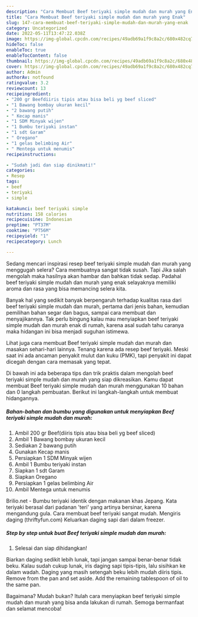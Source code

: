 ```yaml
---
description: "Cara Membuat Beef teriyaki simple mudah dan murah yang Enak"
title: "Cara Membuat Beef teriyaki simple mudah dan murah yang Enak"
slug: 147-cara-membuat-beef-teriyaki-simple-mudah-dan-murah-yang-enak
category: Uncategorized
date: 2022-05-11T13:47:22.038Z
image: https://img-global.cpcdn.com/recipes/49adb69a1f9c8a2c/680x482cq70/beef-teriyaki-simple-mudah-dan-murah-foto-resep-utama.jpg
hideToc: false
enableToc: true
enableTocContent: false
thumbnail: https://img-global.cpcdn.com/recipes/49adb69a1f9c8a2c/680x482cq70/beef-teriyaki-simple-mudah-dan-murah-foto-resep-utama.jpg
cover: https://img-global.cpcdn.com/recipes/49adb69a1f9c8a2c/680x482cq70/beef-teriyaki-simple-mudah-dan-murah-foto-resep-utama.jpg
author: Admin
authorAv: notfound
ratingvalue: 3.2
reviewcount: 13
recipeingredient:
- "200 gr Beefdiiris tipis atau bisa beli yg beef sliced"
- "1 Bawang bombay ukuran kecil"
- "2 bawang putih"
- " Kecap manis"
- "1 SDM Minyak wijen"
- "1 Bumbu teriyaki instan"
- "1 sdt Garam"
- " Oregano"
- "1 gelas belimbing Air"
- " Mentega untuk menumis"
recipeinstructions:

- "Sudah jadi dan siap dinikmati!"
categories:
- Resep
tags:
- beef
- teriyaki
- simple

katakunci: beef teriyaki simple 
nutrition: 158 calories
recipecuisine: Indonesian
preptime: "PT37M"
cooktime: "PT56M"
recipeyield: "1"
recipecategory: Lunch

---
```



Sedang mencari inspirasi resep beef teriyaki simple mudah dan murah yang menggugah selera? Cara membuatnya sangat tidak susah. Tapi Jika salah mengolah maka hasilnya akan hambar dan bahkan tidak sedap. Padahal beef teriyaki simple mudah dan murah yang enak selayaknya memiliki aroma dan rasa yang bisa memancing selera kita.


Banyak hal yang sedikit banyak berpengaruh terhadap kualitas rasa dari beef teriyaki simple mudah dan murah, pertama dari jenis bahan, kemudian pemilihan bahan segar dan bagus, sampai cara membuat dan menyajikannya. Tak perlu bingung kalau mau menyiapkan beef teriyaki simple mudah dan murah enak di rumah, karena asal sudah tahu caranya maka hidangan ini bisa menjadi suguhan istimewa.

Lihat juga cara membuat Beef teriyaki simple mudah dan murah dan masakan sehari-hari lainnya. Tenang karena ada resep beef teriyaki. Meski saat ini ada ancaman penyakit mulut dan kuku (PMK), tapi penyakit ini dapat dicegah dengan cara memasak yang tepat.


Di bawah ini ada beberapa tips dan trik praktis dalam mengolah beef teriyaki simple mudah dan murah yang siap dikreasikan. Kamu dapat membuat Beef teriyaki simple mudah dan murah menggunakan 10 bahan dan 0 langkah pembuatan. Berikut ini langkah-langkah untuk membuat hidangannya.

<!--inarticleads1-->

##### Bahan-bahan dan bumbu yang digunakan untuk menyiapkan Beef teriyaki simple mudah dan murah:

1. Ambil 200 gr Beef(diiris tipis atau bisa beli yg beef sliced)
1. Ambil 1 Bawang bombay ukuran kecil
1. Sediakan 2 bawang putih
1. Gunakan  Kecap manis
1. Persiapkan 1 SDM Minyak wijen
1. Ambil 1 Bumbu teriyaki instan
1. Siapkan 1 sdt Garam
1. Siapkan  Oregano
1. Persiapkan 1 gelas belimbing Air
1. Ambil  Mentega untuk menumis


Brilio.net - Bumbu teriyaki identik dengan makanan khas Jepang. Kata teriyaki berasal dari padanan &#39;teri&#39; yang artinya bersinar, karena mengandung gula. Cara membuat beef teriyaki sangat mudah. Mengiris daging (thriftyfun.com) Keluarkan daging sapi dari dalam freezer. 

<!--inarticleads2-->

##### Step by step untuk buat Beef teriyaki simple mudah dan murah:


1. Selesai dan siap dihidangkan!

Biarkan daging sedikit lebih lunak, tapi jangan sampai benar-benar tidak beku. Kalau sudah cukup lunak, iris daging sapi tipis-tipis, lalu sisihkan ke dalam wadah. Daging yang masih setengah beku lebih mudah diiris tipis. Remove from the pan and set aside. Add the remaining tablespoon of oil to the same pan. 

Bagaimana? Mudah bukan? Itulah cara menyiapkan beef teriyaki simple mudah dan murah yang bisa anda lakukan di rumah. Semoga bermanfaat dan selamat mencoba!
